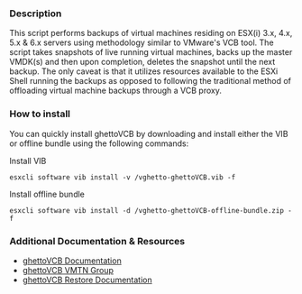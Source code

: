 ### Description

This script performs backups of virtual machines residing on ESX(i) 3.x, 4.x, 5.x & 6.x servers using methodology similar to VMware's VCB tool. The script takes snapshots of live running virtual machines, backs up the  master VMDK(s) and then upon completion, deletes the snapshot until the next backup. The only caveat is that it utilizes resources available to the ESXi Shell running the backups as opposed to following the traditional method of offloading virtual machine backups through a VCB proxy.

### How to install

You can quickly install ghettoVCB by downloading and install either the VIB or offline bundle using the following commands:

Install VIB
```
esxcli software vib install -v /vghetto-ghettoVCB.vib -f
```

Install offline bundle
```
esxcli software vib install -d /vghetto-ghettoVCB-offline-bundle.zip -f
```

### Additional Documentation & Resources
- [ghettoVCB Documentation](http://communities.vmware.com/docs/DOC-8760)
- [ghettoVCB VMTN Group](http://communities.vmware.com/groups/ghettovcb)
- [ghettoVCB Restore Documentation](http://communities.vmware.com/docs/DOC-10595)
